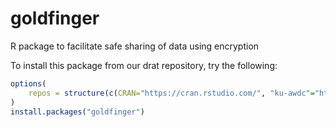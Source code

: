 # goldfinger

R package to facilitate safe sharing of data using encryption

To install this package from our drat repository, try the following:

```r
options(
	repos = structure(c(CRAN="https://cran.rstudio.com/", "ku-awdc"="https://ku-awdc.github.io/drat/"))
)
install.packages("goldfinger")
```
